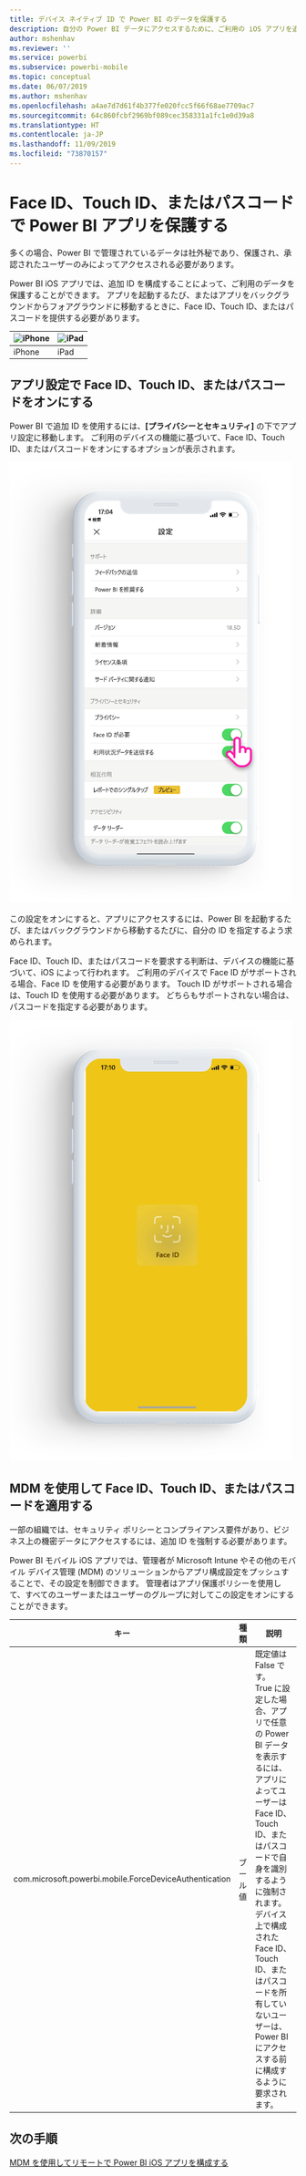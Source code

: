 ```yaml
---
title: デバイス ネイティブ ID で Power BI のデータを保護する
description: 自分の Power BI データにアクセスするために、ご利用の iOS アプリを追加 ID を必要とするように構成する方法について学習します
author: mshenhav
ms.reviewer: ''
ms.service: powerbi
ms.subservice: powerbi-mobile
ms.topic: conceptual
ms.date: 06/07/2019
ms.author: mshenhav
ms.openlocfilehash: a4ae7d7d61f4b377fe020fcc5f66f68ae7709ac7
ms.sourcegitcommit: 64c860fcbf2969bf089cec358331a1fc1e0d39a8
ms.translationtype: HT
ms.contentlocale: ja-JP
ms.lasthandoff: 11/09/2019
ms.locfileid: "73870157"
---
```

# <a name="protect-power-bi-app-with-face-id-touch-id-or-passcode"></a>Face ID、Touch ID、またはパスコードで Power BI アプリを保護する 

多くの場合、Power BI で管理されているデータは社外秘であり、保護され、承認されたユーザーのみによってアクセスされる必要があります。 

Power BI iOS アプリでは、追加 ID を構成することによって、ご利用のデータを保護することができます。 アプリを起動するたび、またはアプリをバックグラウンドからフォアグラウンドに移動するときに、Face ID、Touch ID、またはパスコードを提供する必要があります。

| ![iPhone](./media/tutorial-mobile-apps-ios-qna/iphone-logo-50-px.png) | ![iPad](./media/tutorial-mobile-apps-ios-qna/ipad-logo-50-px.png) |
|:--- |:--- |
| iPhone |iPad |

## <a name="turn-on-face-id-touch-id-or-passcode-in-app-setting"></a>アプリ設定で Face ID、Touch ID、またはパスコードをオンにする

Power BI で追加 ID を使用するには、**[プライバシーとセキュリティ]** の下でアプリ設定に移動します。 ご利用のデバイスの機能に基づいて、Face ID、Touch ID、またはパスコードをオンにするオプションが表示されます。

![Power BI iOS のアプリ設定ページ](./media/mobile-ios-native-secure-access/mobile-ios-native-secured-setting.png)

この設定をオンにすると、アプリにアクセスするには、Power BI を起動するたび、またはバックグラウンドから移動するたびに、自分の ID を指定するよう求められます。 

Face ID、Touch ID、またはパスコードを要求する判断は、デバイスの機能に基づいて、iOS によって行われます。 ご利用のデバイスで Face ID がサポートされる場合、Face ID を使用する必要があります。 Touch ID がサポートされる場合は、Touch ID を使用する必要があります。 どちらもサポートされない場合は、パスコードを指定する必要があります。

![Power BI iOS の Face ID](./media/mobile-ios-native-secure-access/mobile-ios-native-secured-faceid.png)

## <a name="use-mdm-to-enforce-face-id-touch-id-or-passcode"></a>MDM を使用して Face ID、Touch ID、またはパスコードを適用する

一部の組織では、セキュリティ ポリシーとコンプライアンス要件があり、ビジネス上の機密データにアクセスするには、追加 ID を強制する必要があります。 

Power BI モバイル iOS アプリでは、管理者が Microsoft Intune やその他のモバイル デバイス管理 (MDM) のソリューションからアプリ構成設定をプッシュすることで、その設定を制御できます。 管理者はアプリ保護ポリシーを使用して、すべてのユーザーまたはユーザーのグループに対してこの設定をオンにすることができます。

|キー  |種類  |説明  |
|---------|---------|---------|
| com.microsoft.powerbi.mobile.ForceDeviceAuthentication | ブール値 | 既定値は False です。 <br>True に設定した場合、アプリで任意の Power BI データを表示するには、アプリによってユーザーは Face ID、Touch ID、またはパスコードで自身を識別するように強制されます。 デバイス上で構成された Face ID、Touch ID、またはパスコードを所有していないユーザーは、Power BI にアクセスする前に構成するように要求されます。  |

## <a name="next-steps"></a>次の手順

[MDM を使用してリモートで Power BI iOS アプリを構成する](mobile-app-configuration.md)
